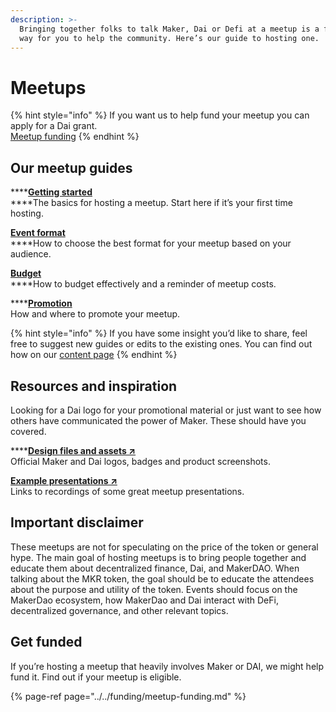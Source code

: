 ```yaml
---
description: >-
  Bringing together folks to talk Maker, Dai or Defi at a meetup is a fantastic
  way for you to help the community. Here’s our guide to hosting one.
---
```


# Meetups

{% hint style="info" %}
If you want us to help fund your meetup you can apply for a Dai grant.   
[Meetup funding](../../funding/meetup-funding.md)
{% endhint %}

## Our meetup guides

\*\*\*\*[**Getting started**](getting-started-guide.md)  
****The basics for hosting a meetup. Start here if it’s your first time hosting.  
  
[**Event format**](event-formats-guide.md)  
****How to choose the best format for your meetup based on your audience.  
  
[**Budget**](budget-guide.md)  
****How to budget effectively and a reminder of meetup costs.

\*\*\*\*[**Promotion**](promotion-guide.md)  
How and where to promote your meetup.

{% hint style="info" %}
If you have some insight you’d like to share, feel free to suggest new guides or edits to the existing ones. You can find out how on our [content page](../content/)
{% endhint %}

## Resources and inspiration

Looking for a Dai logo for your promotional material or just want to see how others have communicated the power of Maker. These should have you covered.

\*\*\*\*[**Design files and assets ↗**](https://www.notion.so/makerdao/Maker-Brand-ac517c82ff9a43089d0db5bb2ee045a4)  
Official Maker and Dai logos, badges and product screenshots.  
  
[**Example presentations ↗**](https://github.com/makerdao/awesome-makerdao#videos)  
Links to recordings of some great meetup presentations.

## Important disclaimer

These meetups are not for speculating on the price of the token or general hype. The main goal of hosting meetups is to bring people together and educate them about decentralized finance, Dai, and MakerDAO. When talking about the MKR token, the goal should be to educate the attendees about the purpose and utility of the token. Events should focus on the MakerDao ecosystem, how MakerDao and Dai interact with DeFi, decentralized governance, and other relevant topics.

## Get funded

If you’re hosting a meetup that heavily involves Maker or DAI, we might help fund it. Find out if your meetup is eligible.

{% page-ref page="../../funding/meetup-funding.md" %}

